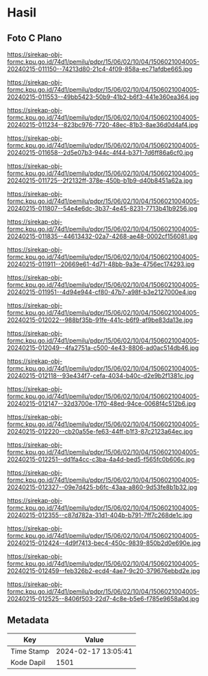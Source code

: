 # Hasil

## Foto C Plano

https://sirekap-obj-formc.kpu.go.id/74d1/pemilu/pdpr/15/06/02/10/04/1506021004005-20240215-011150--74213d80-21c4-4f09-858a-ec71afdbe665.jpg

https://sirekap-obj-formc.kpu.go.id/74d1/pemilu/pdpr/15/06/02/10/04/1506021004005-20240215-011553--49bb5423-50b9-41b2-b6f3-441e360ea364.jpg

https://sirekap-obj-formc.kpu.go.id/74d1/pemilu/pdpr/15/06/02/10/04/1506021004005-20240215-011234--823bc976-7720-48ec-81b3-8ae36d0d4af4.jpg

https://sirekap-obj-formc.kpu.go.id/74d1/pemilu/pdpr/15/06/02/10/04/1506021004005-20240215-011658--2d5e07b3-944c-4f44-b371-7d6ff86a6cf0.jpg

https://sirekap-obj-formc.kpu.go.id/74d1/pemilu/pdpr/15/06/02/10/04/1506021004005-20240215-011725--2f2132ff-378e-450b-b1b9-d40b8451a62a.jpg

https://sirekap-obj-formc.kpu.go.id/74d1/pemilu/pdpr/15/06/02/10/04/1506021004005-20240215-011807--54e4e6dc-3b37-4e45-8231-7713b41b9256.jpg

https://sirekap-obj-formc.kpu.go.id/74d1/pemilu/pdpr/15/06/02/10/04/1506021004005-20240215-011835--44613432-02a7-4268-ae48-0002cf156081.jpg

https://sirekap-obj-formc.kpu.go.id/74d1/pemilu/pdpr/15/06/02/10/04/1506021004005-20240215-011911--20669e61-4d71-48bb-9a3e-4756ec174293.jpg

https://sirekap-obj-formc.kpu.go.id/74d1/pemilu/pdpr/15/06/02/10/04/1506021004005-20240215-011951--4d94e944-cf80-47b7-a98f-b3e2127000e4.jpg

https://sirekap-obj-formc.kpu.go.id/74d1/pemilu/pdpr/15/06/02/10/04/1506021004005-20240215-012022--988bf35b-91fe-441c-b6f9-af9be83da13e.jpg

https://sirekap-obj-formc.kpu.go.id/74d1/pemilu/pdpr/15/06/02/10/04/1506021004005-20240215-012049--4fa2751a-c500-4e43-8806-ad0ac514db46.jpg

https://sirekap-obj-formc.kpu.go.id/74d1/pemilu/pdpr/15/06/02/10/04/1506021004005-20240215-012118--93e434f7-cefa-4034-b40c-d2e9b2f1381c.jpg

https://sirekap-obj-formc.kpu.go.id/74d1/pemilu/pdpr/15/06/02/10/04/1506021004005-20240215-012147--32d3700e-17f0-48ed-94ce-0068f4c512b6.jpg

https://sirekap-obj-formc.kpu.go.id/74d1/pemilu/pdpr/15/06/02/10/04/1506021004005-20240215-012220--cb20a55e-fe63-44ff-b1f3-87c2123a64ec.jpg

https://sirekap-obj-formc.kpu.go.id/74d1/pemilu/pdpr/15/06/02/10/04/1506021004005-20240215-012251--dd1fa4cc-c3ba-4a4d-bed5-f565fc0b606c.jpg

https://sirekap-obj-formc.kpu.go.id/74d1/pemilu/pdpr/15/06/02/10/04/1506021004005-20240215-012327--09e7d425-b6fc-43aa-a860-9d53fe8b1b32.jpg

https://sirekap-obj-formc.kpu.go.id/74d1/pemilu/pdpr/15/06/02/10/04/1506021004005-20240215-012355--c87d782a-31d1-404b-b791-7ff7c268de1c.jpg

https://sirekap-obj-formc.kpu.go.id/74d1/pemilu/pdpr/15/06/02/10/04/1506021004005-20240215-012424--4d9f7413-bec4-450c-9839-850b2d0e690e.jpg

https://sirekap-obj-formc.kpu.go.id/74d1/pemilu/pdpr/15/06/02/10/04/1506021004005-20240215-012459--feb326b2-ecd4-4ae7-9c20-379676ebbd2e.jpg

https://sirekap-obj-formc.kpu.go.id/74d1/pemilu/pdpr/15/06/02/10/04/1506021004005-20240215-012525--8406f503-22d7-4c8e-b5e6-f785e9658a0d.jpg


## Metadata

| Key        | Value               |
| ---------- | ------------------- |
| Time Stamp | 2024-02-17 13:05:41 |
| Kode Dapil | 1501                |



